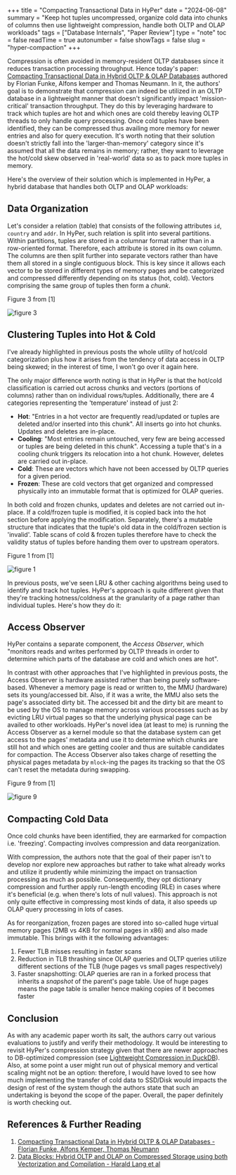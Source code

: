 +++
title = "Compacting Transactional Data in HyPer"
date = "2024-06-08"
summary = "Keep hot tuples uncompressed, organize cold data into chunks of columns then use lightweight compression, handle both OLTP and OLAP workloads"
tags = ["Database Internals", "Paper Review"]
type = "note"
toc = false
readTime = true
autonumber = false
showTags = false
slug = "hyper-compaction"
+++

Compression is often avoided in memory-resident OLTP databases since it reduces
transaction processing throughput. Hence today's paper:
[Compacting Transactional Data in Hybrid OLTP & OLAP Databases](https://vldb.org/pvldb/vol5/p1424_florianfunke_vldb2012.pdf)
authored by Florian Funke, Alfons kemper and Thomas Neumann. In it, the authors'
goal is to demonstrate that compression can indeed be utilized in an OLTP
database in a lightweight manner that doesn't significantly impact
'mission-critical' transaction throughput. They do this by leveraging hardware
to track which tuples are hot and which ones are cold thereby leaving OLTP
threads to only handle query processing. Once cold tuples have been identified,
they can be compressed thus availing more memory for newer entries and also for
query execution. It's worth noting that their solution doesn't strictly fall
into the 'larger-than-memory' category since it's assumed that all the data
remains in memory; rather, they want to leverage the hot/cold skew observed in
'real-world' data so as to pack more tuples in memory.

Here's the overview of their solution which is implemented in HyPer, a hybrid
database that handles both OLTP and OLAP workloads:

## Data Organization

Let's consider a relation (table) that consists of the following attributes
`id`, `country` and `addr`. In HyPer, such relation is split into several
partitions. Within partitions, tuples are stored in a columnar format rather
than in a row-oriented format. Therefore, each attribute is stored in its own
column. The columns are then split further into separate vectors rather than
have them all stored in a single contiguous block. This is key since it allows
each vector to be stored in different types of memory pages and be categorized
and compressed differently depending on its status (hot, cold). Vectors
comprising the same group of tuples then form a _chunk_.

Figure 3 from [1]

![figure 3](images/figure_3.png)

## Clustering Tuples into Hot & Cold

I've already highlighted in previous posts the whole utility of hot/cold
categorization plus how it arises from the tendency of data access in OLTP being
skewed; in the interest of time, I won't go over it again here.

The only major difference worth noting is that in HyPer is that the hot/cold
classification is carried out across chunks and vectors (portions of columns)
rather than on individual rows/tuples. Additionally, there are 4 categories
representing the 'temperature' instead of just 2:

- **Hot**: "Entries in a hot vector are frequently read/updated or tuples are
  deleted and/or inserted into this chunk". All inserts go into hot chunks.
  Updates and deletes are in-place.
- **Cooling**: "Most entries remain untouched, very few are being accessed or
  tuples are being deleted in this chunk". Accessing a tuple that's in a cooling
  chunk triggers its relocation into a hot chunk. However, deletes are carried
  out in-place.
- **Cold**: These are vectors which have not been accessed by OLTP queries for a
  given period.
- **Frozen**: These are cold vectors that get organized and compressed
  physically into an immutable format that is optimized for OLAP queries.

In both cold and frozen chunks, updates and deletes are not carried out
in-place. If a cold/frozen tuple is modified, it is copied back into the hot
section before applying the modification. Separately, there's a mutable
structure that indicates that the tuple's old data in the cold/frozen section is
'invalid'. Table scans of cold & frozen tuples therefore have to check the
validity status of tuples before handing them over to upstream operators.

Figure 1 from [1]

![figure 1](images/figure_1.png)

In previous posts, we've seen LRU & other caching algorithms being used to
identify and track hot tuples. HyPer's approach is quite different given that
they're tracking hotness/coldness at the granularity of a page rather than
individual tuples. Here's how they do it:

## Access Observer

HyPer contains a separate component, the _Access Observer_, which "monitors
reads and writes performed by OLTP threads in order to determine which parts of
the database are cold and which ones are hot".

In contrast with other approaches that I've highlighted in previous posts, the
Access Observer is hardware assisted rather than being purely software-based.
Whenever a memory page is read or written to, the MMU (hardware) sets its
young/accessed bit. Also, if it was a write, the MMU also sets the page's
associated dirty bit. The accessed bit and the dirty bit are meant to be used by
the OS to manage memory across various processes such as by evicting LRU virtual
pages so that the underlying physical page can be availed to other workloads.
HyPer's novel idea (at least to me) is running the Access Observer as a kernel
module so that the database system can get access to the pages' metadata and use
it to determine which chunks are still hot and which ones are getting cooler and
thus are suitable candidates for compaction. The Access Observer also takes
charge of resetting the physical pages metadata by `mlock`-ing the pages its
tracking so that the OS can't reset the metadata during swapping.

Figure 9 from [1]

![figure 9](images/figure_9.png)

## Compacting Cold Data

Once cold chunks have been identified, they are earmarked for compaction i.e.
'freezing'. Compacting involves compression and data reorganization.

With compression, the authors note that the goal of their paper isn't to develop
nor explore new approaches but rather to take what already works and utilize it
prudently while minimizing the impact on transaction processing as much as
possible. Consequently, they opt dictionary compression and further apply
run-length encoding (RLE) in cases where it's beneficial (e.g. when there's lots
of null values). This approach is not only quite effective in compressing most
kinds of data, it also speeds up OLAP query processing in lots of cases.

As for reorganization, frozen pages are stored into so-called huge virtual
memory pages (2MB vs 4KB for normal pages in x86) and also made immutable. This
brings with it the following advantages:

1. Fewer TLB misses resulting in faster scans
2. Reduction in TLB thrashing since OLAP queries and OLTP queries utilize
   different sections of the TLB (huge pages vs small pages respectively)
3. Faster snapshotting: OLAP queries are ran in a forked process that inherits a
   _snapshot_ of the parent's page table. Use of huge pages means the page table
   is smaller hence making copies of it becomes faster

## Conclusion

As with any academic paper worth its salt, the authors carry out various
evaluations to justify and verify their methodology. It would be interesting to
revisit HyPer's compression strategy given that there are newer approaches to
DB-optimized compression (see
[Lightweight Compression in DuckDB](https://duckdb.org/2022/10/28/lightweight-compression.html)).
Also, at some point a user might run out of physical memory and vertical scaling
might not be an option: therefore, I would have loved to see how much
implementing the transfer of cold data to SSD/Disk would impacts the design of
rest of the system though the authors state that such an undertaking is beyond
the scope of the paper. Overall, the paper definitely is worth checking out.

## References & Further Reading

1. [Compacting Transactional Data in Hybrid OLTP & OLAP Databases - Florian Funke,
   Alfons Kemper, Thomas Neumann](https://15721.courses.cs.cmu.edu/spring2018/papers/23-largethanmemory/p1424_florianfunke.pdf)
2. [Data Blocks: Hybrid OLTP and OLAP on Compressed Storage using both
   Vectorization and Compilation - Harald Lang et al](https://db.in.tum.de/downloads/publications/datablocks.pdf)

